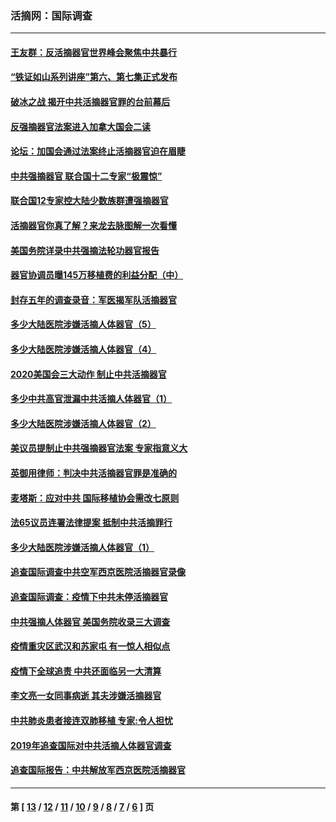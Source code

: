 ### 活摘网：国际调查
---
#### [王友群：反活摘器官世界峰会聚焦中共暴行](../../pages/nf5947/n13250738.md?01220430) 
#### [“铁证如山系列讲座”第六、第七集正式发布](../../pages/nf5947/n13106287.md?01220430) 
#### [破冰之战 揭开中共活摘器官罪的台前幕后](../../pages/nf5947/n13082457.md?01220430) 
#### [反强摘器官法案进入加拿大国会二读](../../pages/nf5947/n13033450.md?01220430) 
#### [论坛：加国会通过法案终止活摘器官迫在眉睫](../../pages/nf5947/n13029839.md?01220430) 
#### [中共强摘器官 联合国十二专家“极震惊”](../../pages/nf5947/n13024313.md?01220430) 
#### [联合国12专家控大陆少数族群遭强摘器官](../../pages/nf5947/n13023877.md?01220430) 
#### [活摘器官你真了解？来龙去脉图解一次看懂](../../pages/nf5947/n13013820.md?01220430) 
#### [美国务院详录中共强摘法轮功器官报告](../../pages/nf5947/n12944519.md?01220430) 
#### [器官协调员曝145万移植费的利益分配（中）](../../pages/nf5947/n12894547.md?01220430) 
#### [封存五年的调查录音：军医揭军队活摘器官](../../pages/nf5947/n12798692.md?01220430) 
#### [多少大陆医院涉嫌活摘人体器官（5）](../../pages/nf5947/n12768383.md?01220430) 
#### [多少大陆医院涉嫌活摘人体器官（4）](../../pages/nf5947/n12664434.md?01220430) 
#### [2020美国会三大动作 制止中共活摘器官](../../pages/nf5947/n12682004.md?01220430) 
#### [多少中共高官泄漏中共活摘人体器官（1）](../../pages/nf5947/n12671234.md?01220430) 
#### [多少大陆医院涉嫌活摘人体器官（2）](../../pages/nf5947/n12655589.md?01220430) 
#### [美议员提制止中共强摘器官法案 专家指意义大](../../pages/nf5947/n12630561.md?01220430) 
#### [英御用律师：判决中共活摘器官罪是准确的](../../pages/nf5947/n12580740.md?01220430) 
#### [麦塔斯：应对中共 国际移植协会需改七原则](../../pages/nf5947/n12514711.md?01220430) 
#### [法65议员连署法律提案 抵制中共活摘罪行](../../pages/nf5947/n12437047.md?01220430) 
#### [多少大陆医院涉嫌活摘人体器官（1）](../../pages/nf5947/n12414284.md?01220430) 
#### [追查国际调查中共空军西京医院活摘器官录像](../../pages/nf5947/n12348837.md?01220430) 
#### [追查国际调查：疫情下中共未停活摘器官](../../pages/nf5947/n12273415.md?01220430) 
#### [中共强摘人体器官 美国务院收录三大调查](../../pages/nf5947/n12181488.md?01220430) 
#### [疫情重灾区武汉和苏家屯 有一惊人相似点](../../pages/nf5947/n12150824.md?01220430) 
#### [疫情下全球追责 中共还面临另一大清算](../../pages/nf5947/n12070397.md?01220430) 
#### [李文亮一女同事病逝 其夫涉嫌活摘器官](../../pages/nf5947/n11957882.md?01220430) 
#### [中共肺炎患者接连双肺移植 专家:令人担忧](../../pages/nf5947/n11945516.md?01220430) 
#### [2019年追查国际对中共活摘人体器官调查](../../pages/nf5947/n11917733.md?01220430) 
#### [追查国际报告：中共解放军西京医院活摘器官](../../pages/nf5947/n11838359.md?01220430) 

---
#### 第 [ [13](./13.md?01220430) / [12](./12.md?01220430) / [11](./11.md?01220430) / [10](./10.md?01220430) / [9](./9.md?01220430) / [8](./8.md?01220430) / [7](./7.md?01220430) / [6](./6.md?01220430) ] 页
